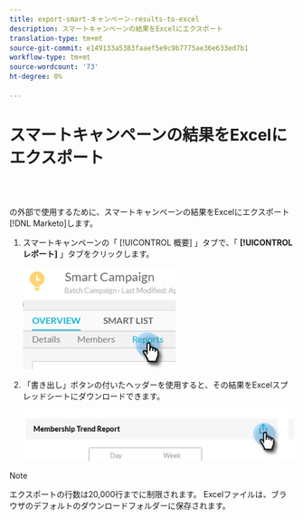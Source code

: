 ```yaml
---
title: export-smart-キャンペーン-results-to-excel
description: スマートキャンペーンの結果をExcelにエクスポート
translation-type: tm+mt
source-git-commit: e149133a5383faaef5e9c9b7775ae36e633ed7b1
workflow-type: tm+mt
source-wordcount: '73'
ht-degree: 0%

---
```



# スマートキャンペーンの結果をExcelにエクスポート

<br> 

の外部で使用するために、スマートキャンペーンの結果をExcelにエクスポート [!DNL Marketo]します。

1. スマートキャンペーンの「 [!UICONTROL 概要] 」タブで、「 **[!UICONTROL レポート]** 」タブをクリックします。

   ![イメージ1](/help/sky/assets/smart-campaigns/export-smart-campaign-results-to-excel/export-smart-campaign-results-to-excel-1.png)

1. 「書き出し」ボタンの付いたヘッダーを使用すると、その結果をExcelスプレッドシートにダウンロードできます。

   ![イメージ2](/help/sky/assets/smart-campaigns/export-smart-campaign-results-to-excel/export-smart-campaign-results-to-excel-2.png)

>[!NOTE]
>
>エクスポートの行数は20,000行までに制限されます。 Excelファイルは、ブラウザのデフォルトのダウンロードフォルダーに保存されます。
